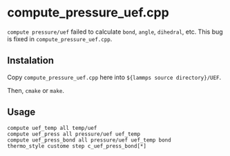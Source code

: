 # compute_pressure_uef.cpp

`compute pressure/uef` failed to calculate `bond`, `angle`, `dihedral`, etc. This bug is fixed in `compute_pressure_uef.cpp`.

## Instalation

Copy `compute_pressure_uef.cpp` here into `${lammps source directory}/UEF`.

Then, `cmake` or `make`.

## Usage

```
compute uef_temp all temp/uef
compute uef_press all pressure/uef uef_temp
compute uef_press_bond all pressure/uef uef_temp bond
thermo_style custome step c_uef_press_bond[*]
```
